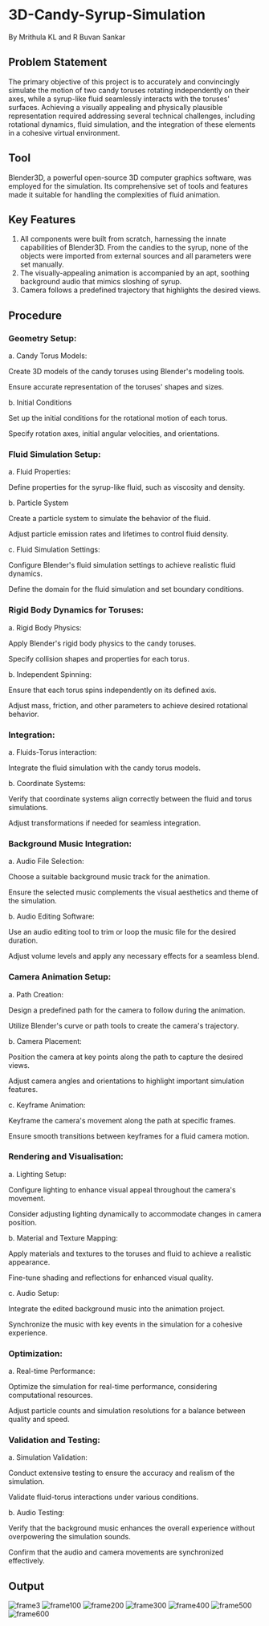 # 3D-Candy-Syrup-Simulation
By Mrithula KL and R Buvan Sankar
## Problem Statement
The primary objective of this project is to accurately and convincingly simulate the motion of two
candy toruses rotating independently on their axes, while a syrup-like fluid seamlessly interacts
with the toruses' surfaces. Achieving a visually appealing and physically plausible representation
required addressing several technical challenges, including rotational dynamics, fluid simulation,
and the integration of these elements in a cohesive virtual environment.

## Tool
Blender3D, a powerful open-source 3D computer graphics software, was employed for the
simulation. Its comprehensive set of tools and features made it suitable for handling the
complexities of fluid animation.

## Key Features
1. All components were built from scratch, harnessing the innate capabilities of Blender3D.
From the candies to the syrup, none of the objects were imported from external sources
and all parameters were set manually.
2. The visually-appealing animation is accompanied by an apt, soothing background audio
that mimics sloshing of syrup.
3. Camera follows a predefined trajectory that highlights the desired views.

## Procedure
### Geometry Setup:
a. Candy Torus Models:

Create 3D models of the candy toruses using Blender's modeling tools.

Ensure accurate representation of the toruses' shapes and sizes.

b. Initial Conditions

Set up the initial conditions for the rotational motion of each torus.

Specify rotation axes, initial angular velocities, and orientations.

### Fluid Simulation Setup:
a. Fluid Properties:

Define properties for the syrup-like fluid, such as viscosity and density.

b. Particle System

Create a particle system to simulate the behavior of the fluid.

Adjust particle emission rates and lifetimes to control fluid density.

c. Fluid Simulation Settings:

Configure Blender's fluid simulation settings to achieve realistic fluid dynamics.

Define the domain for the fluid simulation and set boundary conditions.

### Rigid Body Dynamics for Toruses:
a. Rigid Body Physics:

Apply Blender's rigid body physics to the candy toruses.

Specify collision shapes and properties for each torus.

b. Independent Spinning:

Ensure that each torus spins independently on its defined axis.

Adjust mass, friction, and other parameters to achieve desired rotational behavior.

### Integration:
a. Fluids-Torus interaction:

Integrate the fluid simulation with the candy torus models.

b. Coordinate Systems:

Verify that coordinate systems align correctly between the fluid and torus simulations.

Adjust transformations if needed for seamless integration.

### Background Music Integration:
a. Audio File Selection:

Choose a suitable background music track for the animation.

Ensure the selected music complements the visual aesthetics and theme of the simulation.

b. Audio Editing Software:

Use an audio editing tool to trim or loop the music file for the desired duration.

Adjust volume levels and apply any necessary effects for a seamless blend.

### Camera Animation Setup:
a. Path Creation:

Design a predefined path for the camera to follow during the animation.

Utilize Blender's curve or path tools to create the camera's trajectory.

b. Camera Placement:

Position the camera at key points along the path to capture the desired views.

Adjust camera angles and orientations to highlight important simulation features.

c. Keyframe Animation:

Keyframe the camera's movement along the path at specific frames.

Ensure smooth transitions between keyframes for a fluid camera motion.

### Rendering and Visualisation:
a. Lighting Setup:

Configure lighting to enhance visual appeal throughout the camera's movement.

Consider adjusting lighting dynamically to accommodate changes in camera position.

b. Material and Texture Mapping:

Apply materials and textures to the toruses and fluid to achieve a realistic appearance.

Fine-tune shading and reflections for enhanced visual quality.

c. Audio Setup:

Integrate the edited background music into the animation project.

Synchronize the music with key events in the simulation for a cohesive experience.

### Optimization:
a. Real-time Performance:

Optimize the simulation for real-time performance, considering computational resources.

Adjust particle counts and simulation resolutions for a balance between quality and
speed.

### Validation and Testing:
a. Simulation Validation:

Conduct extensive testing to ensure the accuracy and realism of the simulation.

Validate fluid-torus interactions under various conditions.

b. Audio Testing:

Verify that the background music enhances the overall experience without overpowering the simulation sounds.

Confirm that the audio and camera movements are synchronized effectively. 


## Output
![frame3](output/BlenderOutputCandyOnWrapper0003.png)
![frame100](output/BlenderOutputCandyOnWrapper0100.png)
![frame200](output/BlenderOutputCandyOnWrapper0200.png)
![frame300](output/BlenderOutputCandyOnWrapper0300.png)
![frame400](output/BlenderOutputCandyOnWrapper0400.png)
![frame500](output/BlenderOutputCandyOnWrapper0500.png)
![frame600](output/BlenderOutputCandyOnWrapper0600.png)
